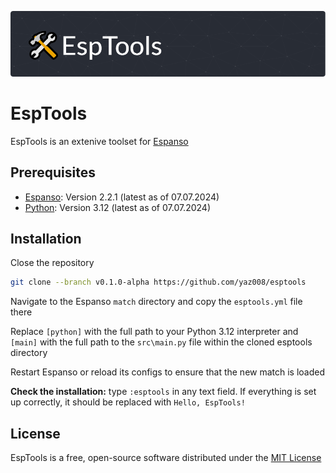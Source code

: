 ![logo](assets/esptools-logo.png)

# EspTools

EspTools is an extenive toolset for [Espanso](https://espanso.org/)

## Prerequisites

* [Espanso](https://espanso.org/): Version 2.2.1 (latest as of 07.07.2024)
* [Python](https://www.python.org/): Version 3.12 (latest as of 07.07.2024)

## Installation

Close the repository

```sh
git clone --branch v0.1.0-alpha https://github.com/yaz008/esptools
```

Navigate to the Espanso `match` directory and copy the `esptools.yml` file there

Replace `[python]` with the full path to your Python 3.12 interpreter and `[main]` with the full path to the `src\main.py` file within the cloned esptools directory

Restart Espanso or reload its configs to ensure that the new match is loaded

**Check the installation:** type `:esptools` in any text field. If everything is set up correctly, it should be replaced with `Hello, EspTools!`

## License

EspTools is a free, open-source software distributed under the [MIT License](LICENSE.txt)
